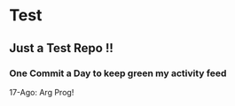 # Test
## Just a Test Repo !!
### One Commit a Day to keep green my activity feed 

17-Ago: Arg Prog!